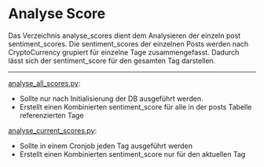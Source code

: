 # Analyse Score 
Das Verzeichnis analyse_scores dient dem Analysieren der einzeln post sentiment_scores.
Die sentiment_scores der einzelnen Posts werden nach CryptoCurrency grupiert für einzelne Tage zusammengefasst. 
Dadurch lässt sich der sentiment_score für den gesamten Tag darstellen. 
* * *

[analyse_all_scores.py](analyse_all_scores.py): 
- Sollte nur nach Initialisierung der DB ausgeführt werden.
- Erstellt einen Kombinierten sentiment_score für alle in der posts Tabelle referenzierten Tage 
  
[analyse_current_scores.py](analyse_current_scores.py): 
- Sollte in einem Cronjob jeden Tag ausgeführt werden
- Erstellt einen Kombinierten sentiment_score nur für den aktuellen Tag 